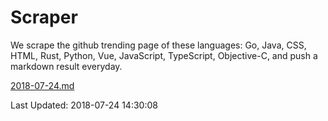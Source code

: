 # Scraper

We scrape the github trending page of these languages: Go, Java, CSS, HTML, Rust, Python, Vue, JavaScript, TypeScript, Objective-C, and push a markdown result everyday.

[2018-07-24.md](https://github.com/yangwenmai/Scraper/blob/master/2018-07-24.md)

Last Updated: 2018-07-24 14:30:08
